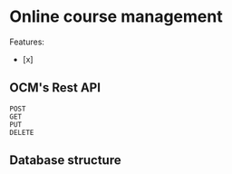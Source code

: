# Online course management

Features:
- [x] 

## OCM's Rest API

```
POST 
GET 
PUT 
DELETE 
```

## Database structure

```
```